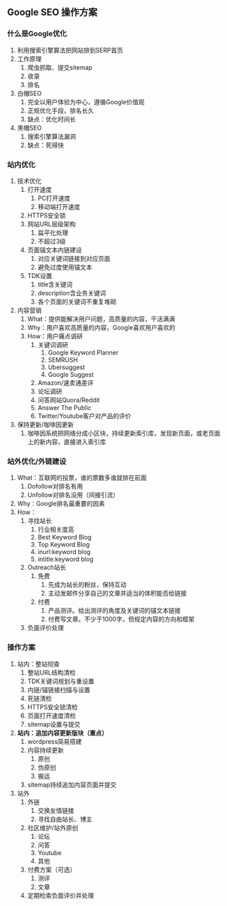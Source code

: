 ## Google SEO 操作方案

### 什么是Google优化

1. 利用搜索引擎算法把网站排到SERP首页
1. 工作原理
	1. 爬虫抓取、提交sitemap
	1. 收录
	1. 排名
1. 白帽SEO
	1. 完全以用户体验为中心，遵循Google价值观
	1. 正规优化手段，排名长久
	1. 缺点：优化时间长
1. 黑帽SEO
	1. 搜索引擎算法漏洞
	1. 缺点：死得快

### 站内优化

1. 技术优化
	1. 打开速度
		1. PC打开速度
		1. 移动端打开速度
	1. HTTPS安全锁
	1. 网站URL层级架构
		1. 扁平化处理
		1. 不超过3级
	1. 页面锚文本内链建设
		1. 对应关键词链接到对应页面
		1. 避免过度使用锚文本
	1. TDK设置
		1. title含关键词
		1. description含业务关键词
		1. 各个页面的关键词不重复堆砌
1. 内容营销
	1. What：提供能解决用户问题，高质量的内容，干活满满
	1. Why：用户喜欢高质量的内容，Google喜欢用户喜欢的
	1. How：用户痛点调研
		1. 关键词调研
			1. Google Keyword Planner
			1. SEMRUSH
			1. Ubersuggest
			1. Google Suggest
		1. Amazon/速卖通差评
		1. 论坛调研
		1. 问答网站Quora/Reddit
		1. Answer The Public
		1. Twitter/Youtube客户对产品的评价
1. 保持更新/咖啡因更新
	1. 咖啡因系统把网络分成小区块，持续更新索引库，发现新页面，或老页面上的新内容，直接进入索引库

### 站外优化/外链建设

1. What：互联网的投票，谁的票数多谁就排在前面
	1. Dofollow对排名有用
	1. Unfollow对排名没用（间接引流）
1. Why：Google排名最重要的因素
1. How：
	1. 寻找站长
		1. 行业相关度高
		1. Best Keyword Blog
		1. Top Keyword Blog
		1. inurl:keyword blog
		1. intitle:keyword blog
	1. Outreach站长
		1. 免费
			1. 先成为站长的粉丝，保持互动
			1. 主动发邮件分享自己的文章并适当的体积能否给链接
		1. 付费
			1. 产品测评。给出测评的角度及关键词的锚文本链接
			1. 付费写文章。不少于1000字，但规定内容的方向和框架
	1. 负面评价处理

### 操作方案

1. 站内：整站彻查
	1. 整站URL结构清检
	1. TDK关键词规划与重设置
	1. 内链/锚链接扫描与设置
	1. 死链清检
	1. HTTPS安全锁清检
	1. 页面打开速度清检
	1. sitemap设置与提交
1. **站内：追加内容更新版块（重点）**
	1. wordpress简易搭建
	1. 内容持续更新
		1. 原创
		1. 伪原创
		1. 搬运
	1. sitemap持续追加内容页面并提交
1. 站外
	1. 外链
		1. 交换友情链接
		1. 寻找自由站长、博主
	1. 社区维护/站外原创
		1. 论坛
		1. 问答
		1. Youtube
		1. 其他
	1. 付费方案（可选）
		1. 测评
		1. 文章
	1. 定期检索负面评价并处理